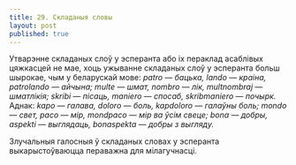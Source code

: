 ```yaml
---
title: 29. Складаныя словы
layout: post
published: true
---
```



Утварэнне складаных слоў у эсперанта або іх пераклад асаблівых
цяжкасцей не мае, хоць ужыванне складаных слоў у эсперанта
больш шырокае, чым у беларускай мове: *patro* — *бацька, lando* —
*краіна, patrolando* — *айчына; multe* — *шмат, nombro* — *лік,
multnombraj* — *шматлікія; skribi* — *пісаць, maniero* — *спосаб,
skribmaniero* — *почырк.* Аднак: *kapo* — *галава, doloro* — *боль,
kapdoloro — галаўны боль; mondo* — *свет, paco* — *мір, mondpaco* —
*мір ва ўсім свеце; bona* — *добры, aspekti* — *выглядаць,
bonaspekta* — *добры з выгляду.*

Злучальныя галосныя ў складаных словах у эсперанта выкарыстоўваюцца
пераважна для мілагучнасці.


